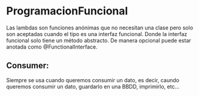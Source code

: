 # ProgramacionFuncional

Las lambdas son funciones anónimas que no necesitan una clase pero solo son aceptadas cuando el tipo es una interfaz funcional. Donde la interfaz funcional solo tiene un método abstracto. De manera opcional puede estar anotada como @FunctionalInterface.

<h2>Consumer:</h2> Siempre se usa cuando queremos consumir un dato, es decir,
        caundo queremos consumir un dato, guardarlo en una BBDD, imprimirlo, etc...
